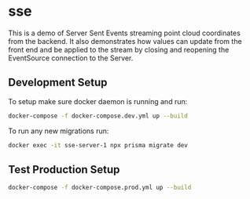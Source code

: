 # sse

This is a demo of Server Sent Events streaming point cloud coordinates from the backend. 
It also demonstrates how values can update from the front end and be applied to the stream by closing and reopening the EventSource connection to the Server.

## Development Setup
To setup make sure docker daemon is running and run:

```sh
docker-compose -f docker-compose.dev.yml up --build
```

To run any new migrations run:

``` sh
docker exec -it sse-server-1 npx prisma migrate dev
```


## Test Production Setup

``` sh
docker-compose -f docker-compose.prod.yml up --build
```
